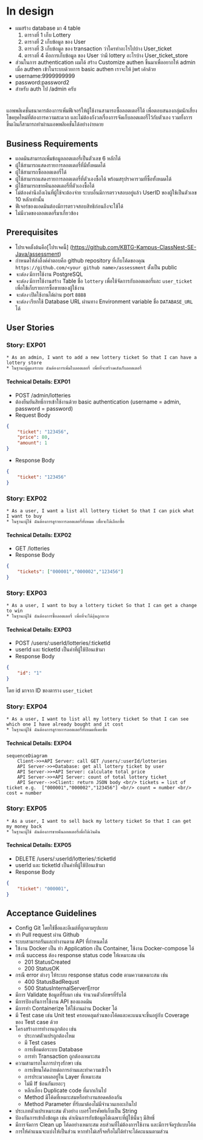 # In design
- ผมสร้าง database มา 4 table 
   1. ตารางที่ 1 เก็บ Lottery
   2. ตารางที่ 2 เก็บข้อมูล ของ User
   3. ตารางที่ 3 เก็บข้อมูล ของ transaction ว่าใครทำอะไรไปบ้าง User_ticket
   4. ตารางที่ 4 คือการเก็บข้อมูล ของ User ว่ามี lottery อะไรบ้าง User_ticket_store
- ส่วนในการ authentication ผมได้ สร้าง Customize authen ขึ้นมาเพื่ออยากให้ admin เมื่อ authen เข้าในระบบด้วยการ basic authen เราจะให้ jwt เค้าด้วย
- username:9999999999
- password:password2
- สำหรับ auth ไป /admin ครับ
#
แอพพลิเคชั่นธนาคารต้องการเพิ่มฟีเจอร์ให้ผู้ใช้งานสามารถซื้อลอตเตอรี่ได้ เพื่อตอบสนองกลุ่มนักเสี่ยงโชคยุคใหม่ที่ต้องการความสะดวก และไม่ต้องกังวลเรื่องการจัดเก็บลอตเตอรี่ไว้กับตัวเอง รวมทั้งการขึ้นเงินก็สามารถทำผ่านแอพพลิเคชั่นได้อย่างง่ายดาย

## Business Requirements
- แอดมินสามารถเพิ่มข้อมูลลอตเตอรี่เป็นตัวเลข 6 หลักได้
- ผู้ใช้สามารถแสดงรายการลอตเตอรี่ที่มีทั้งหมดได้
- ผู้ใช้สามารถซื้อลอตเตอรี่ได้
- ผู้ใช้สามารถแสดงรายการลอตเตอรี่ที่ตัวเองซื้อได้ พร้อมสรุปราคารวมที่ซื้อทั้งหมดได้
- ผู้ใช้สามารถขายคืนลอตเตอรี่ที่ตัวเองซื้อได้
- ไม่ต้องคำนึงถึงเงินที่ผู้ใช้จะต้องจ่าย ระบบอื่นมีการตรวจสอบอยู่แล้ว UserID ของผู้ใช้เป็นตัวเลข 10 หลักเท่านั้น
- ฟีเจอร์ของแอดมินต้องมีการตรวจสอบสิทธิก่อนถึงจะใช้ได้
- ไม่มีงวดของลอตเตอรี่มาเกี่ยวข้อง

## Prerequisites
* โปรเจคตั้งต้นคือ[โปรเจคนี้] (https://github.com/KBTG-Kampus-ClassNest-SE-Java/assessment)
* กำหนดให้ส่งลิ้งค์คำตอบคือ github repository ที่เก็บโค้ดของคุณ `https://github.com/<your github name>/assessment` ตั้งเป็น public
* *จะต้อง* มีการใช้งาน PostgreSQL
* *จะต้อง* มีการใช้งานสร้าง Table ชื่อ `lottery` เพื่อใช้จัดการกับลอตเตอรี่และ `user_ticket` เพื่อใช้เก็บรายการซื้อขายของผู้ใช้งาน
* *จะต้อง* เปิดใช้งานได้ผ่าน port `8888`
* *จะต้อง* เรียกใช้ Database URL ผ่านทาง Environment variable ชื่อ `DATABASE_URL` ได้


## User Stories
### Story: EXP01
	* As an admin, I want to add a new lottery ticket So that I can have a lottery store
	* ในฐานะผู้ดูแลระบบ ฉันต้องการเพิ่มใบลอตเตอรี่ เพื่อที่จะสร้างคลังเก็บลอตเตอรี่
#### Technical Details: EXP01
* POST /admin/lotteries
* ต้องยืนยันสิทธิ์การเข้าใช้งานด้วย basic authentication (username = admin, password = password)
* Request Body
```json
{
	"ticket": "123456",
	"price": 80,
	"amount": 1
}
```
* Response Body
```json
{
	"ticket": "123456"
}
```


### Story: EXP02
	* As a user, I want a list all lottery ticket So that I can pick what I want to buy
	* ในฐานะผู้ใช้ ฉันต้องการดูรายการลอตเตอรี่ทั้งหมด เพิื่อจะได้เลือกซื้อ
#### Technical Details: EXP02
* GET /lotteries
* Response Body
```json
{
	"tickets": ["000001","000002","123456"]
}
```

### Story: EXP03
	* As a user, I want to buy a lottery ticket So that I can get a change to win
	* ในฐานะผู้ใช้ ฉันต้องการซื้อลอตเตอรี่ เพื่อที่จะได้ลุ้นถูกหวย
#### Technical Details: EXP03
* POST /users/:userId/lotteries/:ticketId
* userId และ ticketId เป็นค่าที่ผู้ใช้ป้อนเข้ามา
* Response Body
```json
{
	"id": "1"
}
```
โดย id มาจาก ID ของตาราง `user_ticket`

### Story: EXP04
	* As a user, I want to list all my lottery ticket So that I can see which one I have already bought and it cost
	* ในฐานะผู้ใช้ ฉันต้องการดูรายการลอตเตอรี่ทั้งหมดที่เคยซื้อ
#### Technical Details: EXP04
```mermaid
sequenceDiagram
    Client->>+API Server: call GET /users/:userId/lotteries
    API Server->>+Database: get all lottery ticket by user
    API Server->>+API Server: calculate total price
    API Server->>+API Server: count of total lottery ticket
    API Server-->>Client: return JSON body <br/> tickets = list of ticket e.g.  ["000001","000002","123456"] <br/> count = number <br/> cost = number
```

### Story: EXP05
	* As a user, I want to sell back my lottery ticket So that I can get my money back
	* ในฐานะผู้ใช้ ฉันต้องการขายคืนลอตเตอรี่เพื่อได้เงินคืน
#### Technical Details: EXP05
* DELETE /users/:userId/lotteries/:ticketId
* userId และ ticketId เป็นค่าที่ผู้ใช้ป้อนเข้ามา
* Response Body
```json
{
	"ticket": "000001",
}
```

## Acceptance Guidelines
* Config Git โดยใช้ชื่อและอีเมล์ที่ถูกตามรูปแบบ
* ทำ Pull request ผ่าน Github
* ระบบสามารถรันและทำงานตาม API ที่กำหนดได้
* ใข้งาน Docker เป็น ทำ Application เป็น Container, ใช้งาน Docker-compose ได้
* กรณี success ต้อง response status code ให้เหมาะสม เช่น
	- 201 StatusCreated
	- 200 StatusOK
* กรณี error ต่างๆ ให้ระบบ response status code ตามความเหมาะสม เช่น
	- 400 StatusBadRequst
	- 500 StatusInternalServerError
* มีการ Validate ข้อมูลที่รับมา เช่น จำนวนตัวอักษรที่รับได้
* มีการป้องกันการใช้งาน API ของแอดมิน
* มีการทำ Containerize ให้ใช้งานผ่าน Docker ได้
* มี Test case เช่น Unit test ครอบคลุมส่วนของโค้ดและคะแนนจะขึ้นอยู่กับ Coverage ของ Test case ด้วย
* โครงสร้างการทำงานถูกต้อง เช่น 
	-	ประกาศตัวแปรถูกต้องไหม
	-	มี Test cases
	-	การเชื่อมต่อระบบ Database
	-	การทำ Transaction ถูกต้องเหมาะสม
* ความสามารถในการบำรุงรักษา เช่น 
	-	การเขียนโค้ดง่ายต่อการอ่านและทำความเข้าใจ
	-	การประมวลผลอยู่ใน Layer ที่เหมาะสม
	-	ไม่มี If ซ้อนกันเยอะๆ
	-	หลีกเลี่ยง Duplicate code ที่มากเกินไป
	-	Method มีโค้ดที่เหมาะสมหรือทำงานสอดคล้องกัน
	-	Method Parameter ที่รับมาต้องไม่มีจำนวนเยอะเกินไป
* ประเภทตัวแปรเหมาะสม ตัวอย่าง เบอร์โทรศัพท์เก็บเป็น String
* ป้องกันการเข้าถึงข้อมูล เช่น ดำเนินการกับข้อมูลได้เฉพาะที่ผู้ใช้นั้นๆ มีสิทธิ์
* มีการจัดการ Clean up โค้ดอย่างเหมาะสม ลบส่วนที่ไม่ต้องการใช้งาน และมีการจัดรูปแบบโค้ด
* การให้คำแนนจะแบ่งให้เป็นส่วน หากทำไม่เสร็จหรือไม่ได้ทำจะได้คะแนนตามส่วน
